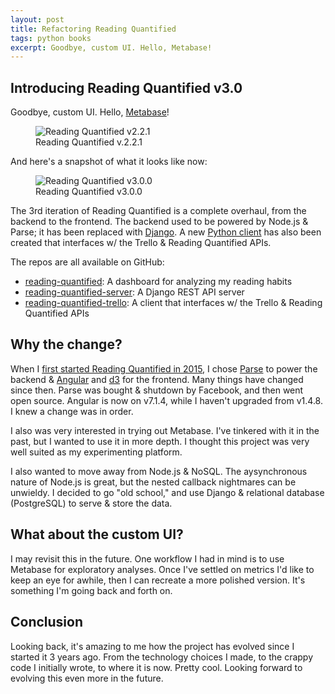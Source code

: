 ```yaml
---
layout: post
title: Refactoring Reading Quantified
tags: python books
excerpt: Goodbye, custom UI. Hello, Metabase!
---
```


## Introducing Reading Quantified v3.0

Goodbye, custom UI. Hello, [Metabase](https://www.metabase.com/)!

<figure class="figure">
  <img class="figure-img img-fluid border rounded" src="https://media.githubusercontent.com/media/estherjk/estherjk.github.io/master/assets/img/reading-quantified/reading-quantified-v2.2.1.png" alt="Reading Quantified v2.2.1">
  <figcaption class="figure-caption text-center">Reading Quantified v.2.2.1</figcaption>
</figure>

And here's a snapshot of what it looks like now:

<figure class="figure">
  <img class="figure-img img-fluid border rounded" src="https://media.githubusercontent.com/media/estherjk/estherjk.github.io/master/assets/img/reading-quantified/reading-quantified-v3.0.0.png" alt="Reading Quantified v3.0.0">
  <figcaption class="figure-caption text-center">Reading Quantified v3.0.0</figcaption>
</figure>

The 3rd iteration of Reading Quantified is a complete overhaul, from the backend to the frontend. The backend used to be powered by Node.js & Parse; it has been replaced with [Django](https://github.com/estherjk/reading-quantified-server). A new [Python client](https://github.com/estherjk/reading-quantified-trello) has also been created that interfaces w/ the Trello & Reading Quantified APIs.

The repos are all available on GitHub:

* [reading-quantified](https://github.com/estherjk/reading-quantified): A dashboard for analyzing my reading habits
* [reading-quantified-server](https://github.com/estherjk/reading-quantified-server): A Django REST API server
* [reading-quantified-trello](https://github.com/estherjk/reading-quantified-trello): A client that interfaces w/ the Trello & Reading Quantified APIs

## Why the change?

When I [first started Reading Quantified in 2015](/blog/2015/11/24/introducing-reading-quantified/), I chose [Parse](https://parseplatform.org/) to power the backend & [Angular](https://angular.io/) and [d3](https://d3js.org/) for the frontend. Many things have changed since then. Parse was bought & shutdown by Facebook, and then went open source. Angular is now on v7.1.4, while I haven't upgraded from v1.4.8. I knew a change was in order.

I also was very interested in trying out Metabase. I've tinkered with it in the past, but I wanted to use it in more depth. I thought this project was very well suited as my experimenting platform.

I also wanted to move away from Node.js & NoSQL. The aysynchronous nature of Node.js is great, but the nested callback nightmares can be unwieldy. I decided to go "old school," and use Django & relational database (PostgreSQL) to serve & store the data.

## What about the custom UI?

I may revisit this in the future. One workflow I had in mind is to use Metabase for exploratory analyses. Once I've settled on metrics I'd like to keep an eye for awhile, then I can recreate a more polished version. It's something I'm going back and forth on.

## Conclusion

Looking back, it's amazing to me how the project has evolved since I started it 3 years ago. From the technology choices I made, to the crappy code I initially wrote, to where it is now. Pretty cool. Looking forward to evolving this even more in the future.